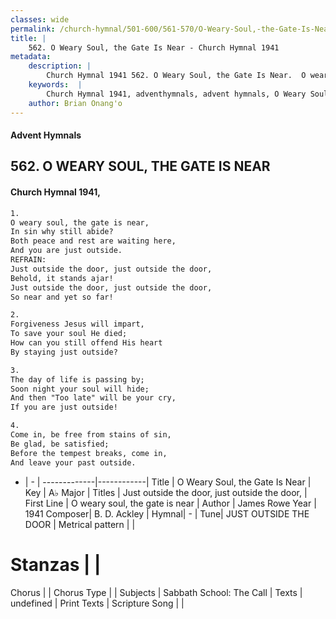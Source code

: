 ```yaml
---
classes: wide
permalink: /church-hymnal/501-600/561-570/O-Weary-Soul,-the-Gate-Is-Near/
title: |
    562. O Weary Soul, the Gate Is Near - Church Hymnal 1941
metadata:
    description: |
        Church Hymnal 1941 562. O Weary Soul, the Gate Is Near.  O weary soul, the gate is near,  In sin why still abide?  Both peace and rest are waiting here,  And you are just outside.  
    keywords:  |
        Church Hymnal 1941, adventhymnals, advent hymnals, O Weary Soul, the Gate Is Near, O weary soul, the gate is near. Just outside the door, just outside the door, 
    author: Brian Onang'o
---
```


#### Advent Hymnals
## 562. O WEARY SOUL, THE GATE IS NEAR
####  Church Hymnal 1941,

```txt
1.
O weary soul, the gate is near, 
In sin why still abide? 
Both peace and rest are waiting here, 
And you are just outside. 
REFRAIN:
Just outside the door, just outside the door, 
Behold, it stands ajar! 
Just outside the door, just outside the door, 
So near and yet so far! 

2.
Forgiveness Jesus will impart, 
To save your soul He died; 
How can you still offend His heart 
By staying just outside? 

3.
The day of life is passing by; 
Soon night your soul will hide; 
And then "Too late" will be your cry, 
If you are just outside! 

4.
Come in, be free from stains of sin, 
Be glad, be satisfied; 
Before the tempest breaks, come in, 
And leave your past outside.

```

- |   -  |
-------------|------------|
Title | O Weary Soul, the Gate Is Near |
Key | A♭ Major |
Titles | Just outside the door, just outside the door,  |
First Line | O weary soul, the gate is near |
Author | James Rowe
Year | 1941
Composer| B. D. Ackley |
Hymnal|  - |
Tune| JUST OUTSIDE THE DOOR |
Metrical pattern | |
# Stanzas |  |
Chorus |  |
Chorus Type |  |
Subjects | Sabbath School: The Call |
Texts | undefined |
Print Texts | 
Scripture Song |  |
    
